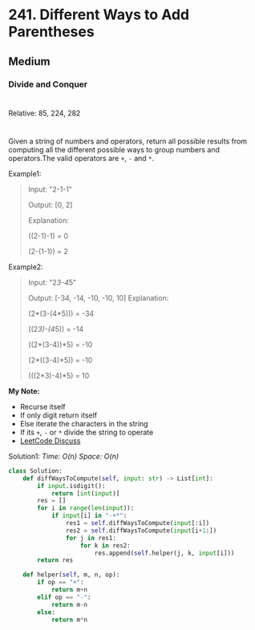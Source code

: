 # 241. Different Ways to Add Parentheses
## Medium
### Divide and Conquer
#
Relative: 85, 224, 282
#

Given a string of numbers and operators, return all possible results from computing all the different possible ways to group numbers and operators.The valid operators are ```+```, ```-``` and ```*```.

Example1:
> Input: "2-1-1"
> 
> Output: [0, 2]
>
> Explanation:
>
> ((2-1)-1) = 0 
>
> (2-(1-1)) = 2

Example2:
> Input: "2*3-4*5"
> 
> Output: [-34, -14, -10, -10, 10]
> Explanation:
>
> (2*(3-(4*5))) = -34 
>
> ((2*3)-(4*5)) = -14 
>
> ((2*(3-4))*5) = -10 
>
> (2*((3-4)*5)) = -10 
>
> (((2*3)-4)*5) = 10

**My Note:**
* Recurse itself
* If only digit return itself
* Else iterate the characters in the string
* If its ```+```, ```-``` or ```*``` divide the string to operate
* [LeetCode Discuss](https://leetcode.com/problems/different-ways-to-add-parentheses/discuss/66419/Python-easy-to-understand-solution-(divide-and-conquer).)

Solution1:
*Time: O(n)*
*Space: O(n)*
```python
class Solution:
    def diffWaysToCompute(self, input: str) -> List[int]:
        if input.isdigit():
            return [int(input)]
        res = []
        for i in range(len(input)):
            if input[i] in "-+*":
                res1 = self.diffWaysToCompute(input[:i])
                res2 = self.diffWaysToCompute(input[i+1:])
                for j in res1:
                    for k in res2:
                        res.append(self.helper(j, k, input[i]))
        return res

    def helper(self, m, n, op):
        if op == "+":
            return m+n
        elif op == "-":
            return m-n
        else:
            return m*n
```
